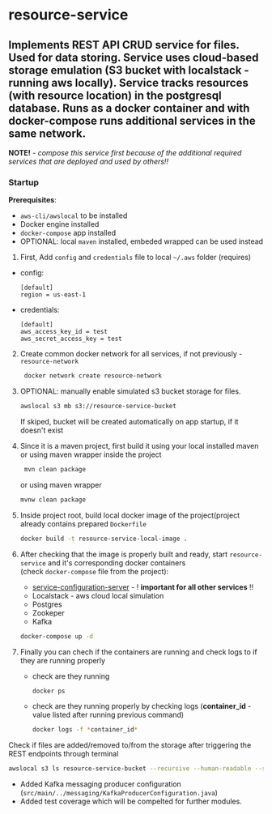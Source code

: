 # resource-service

## Implements REST API CRUD service for files. Used for data storing. Service uses  cloud-based storage emulation (S3 bucket with localstack - running aws locally). Service tracks resources (with resource location) in the postgresql database. Runs as a docker container and with docker-compose runs additional services in the same network.

**NOTE!** - *compose this service first because of the additional required services that are deployed and used by others!!*

### Startup

 **Prerequisites**:
 
  - `aws-cli/awslocal` to be installed
  - Docker engine installed
  - `docker-compose` app installed
  - OPTIONAL: local `maven` installed, embeded wrapped can be used instead
   
1. First, Add `config` and `credentials` file to local `~/.aws` folder (requires)
 
  - config:
    ```properties
    [default]
    region = us-east-1
    ```
  - credentials:
    ```properties
    [default]
    aws_access_key_id = test
    aws_secret_access_key = test
    ```

2. Create common docker network for all services, if not previously  -`resource-network`
    ```bash
     docker network create resource-network
    ```
    
3. OPTIONAL: manually enable simulated s3 bucket storage for files.
    ```bash
    awslocal s3 mb s3://resource-service-bucket
    ```
    If skiped, bucket will be created automatically on app startup, if it doesn't exist
    
4. Since it is a maven project, first build it using your local installed maven or using maven wrapper inside the project
   ```bash
    mvn clean package
   ```
    or using maven wrapper
    ```bash
    mvnw clean package
    ```
  
5. Inside project root, build local docker image of the project(project already contains prepared `Dockerfile`
   ```bash
   docker build -t resource-service-local-image .
   ```
     
6. After checking that the image is properly built and ready, start `resource-service` and it's corresponding docker containers <br>
   (check `docker-compose` file from the project):
   - [service-configuration-server](https://github.com/Branjash/services-configuration-server) - ! **important for all other services** !!
   - Localstack - aws cloud local simulation
   - Postgres 
   - Zookeper
   - Kafka
   ```bash
   docker-compose up -d
   ```
    
  4. Finally you can chech if the containers are running and check logs to if they are running properly
     - check are they running
       ```bash
       docker ps
       ```
     - check are they running properly by checking logs (**container_id** - value listed after running previous command)
       ```bash
       docker logs -f *container_id* 

Check if files are added/removed to/from the storage after triggering the REST endpoints through terminal
```bash
awslocal s3 ls resource-service-bucket --recursive --human-readable --summarize
```
- Added Kafka messaging producer configuration (`src/main/../messaging/KafkaProducerConfiguration.java`) 
- Added test coverage which will be compelted for further modules.
